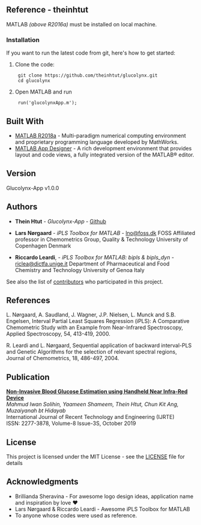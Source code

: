 
## Reference - theinhtut
MATLAB *(above R2016a)* must be installed on local machine.

### Installation

If you want to run the latest code from git, here's how to get started:

1. Clone the code:

        git clone https://github.com/theinhtut/glucolynx.git
        cd glucolynx


2. Open MATLAB and run

        run('glucolynxApp.m');

## Built With

* [MATLAB R2018a](https://www.mathworks.com/) - Multi-paradigm numerical computing environment and proprietary programming language developed by MathWorks.
* [MATLAB App Designer](https://www.mathworks.com/products/matlab/app-designer.html) - A rich development environment that provides layout and code views, a fully integrated version of the MATLAB® editor.

## Version
Glucolynx-App v1.0.0

## Authors
* **Thein Htut** - *Glucolynx-App* - [Github](https://github.com/theinhtut)
* **Lars Nørgaard** - *iPLS Toolbox for MATLAB* - lno@foss.dk
FOSS Affiliated professor in Chemometrics Group,
Quality & Technology University of Copenhagen Denmark

* **Riccardo Leardi**, - *iPLS Toolbox for MATLAB: bipls & bipls_dyn* -  riclea@dictfa.unige.it
Department of Pharmaceutical and Food Chemistry and Technology University of Genoa Italy

See also the list of [contributors](https://github.com/theinhtut/glucolynx/graphs/contributors) who participated in this project.

## References
L. Nørgaard, A. Saudland, J. Wagner, J.P. Nielsen, L. Munck and S.B. Engelsen, Interval Partial Least Squares Regression (iPLS): A Comparative Chemometric Study with an Example from Near-Infrared Spectroscopy, Applied Spectroscopy, 54, 413-419, 2000.

R. Leardi and L. Nørgaard, Sequential application of backward interval-PLS and Genetic Algorithms for the selection of relevant spectral regions, Journal of Chemometrics, 18, 486-497, 2004.

## Publication
**[Non-Invasive Blood Glucose Estimation using Handheld Near Infra-Red Device](https://www.ijrte.org/wp-content/uploads/papers/v8i3S/C10041083S19.pdf)**  
_Mahmud Iwan Solihin, Yaameen Shameem, Thein Htut, Chun Kit Ang, Muzaiyanah bt Hidayab_  
International Journal of Recent Technology and Engineering (IJRTE)  
ISSN: 2277-3878, Volume-8 Issue-3S, October 2019

## License
This project is licensed under the MIT License - see the [LICENSE](LICENSE) file for details


## Acknowledgments
* Brillianda Sheravina - For awesome logo design ideas, application name and inspiration by love ❤
* Lars Nørgaard & Riccardo Leardi - Awesome iPLS Toolbox for MATLAB
* To anyone whose codes were used as reference.
